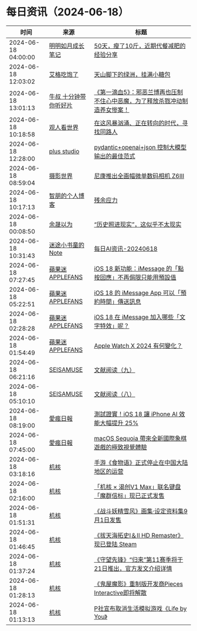 ﻿# 每日资讯（2024-06-18）

|时间|来源|标题|
|---|---|---|
|2024-06-18 04:00:00|[明明如月成长笔记](https://lmmsoft.github.io/feed.atom)|[50天，瘦了10斤，近期代餐减肥的经验分享](https://lmmsoft.github.io//weight_loss_with_meal_replacements/)|
|2024-06-18 12:03:02|[艾格吃饱了](https://feedpress.me/wx-aigechibaole)|[天山脚下的绿洲，挂满小糖包](http://mp.weixin.qq.com/s?__biz=MjM5NTYxODQyMA%3D%3D&mid=2653454899&idx=1&sn=0f626e853e7b55e4456f9102ae0f26cc)|
|2024-06-18 13:01:13|[牛叔 十分钟带你听好片](https://getpodcast.xyz/data/ximalaya/11534451.xml)|[《第一滴血5》：邪恶兰博再也压制不住心中恶魔，为了释放杀戮冲动制造养女惨案！](https://www.ximalaya.com/sound/735730795)|
|2024-06-18 10:18:58|[观人看世界](https://feedpress.me/wx-iwatch1024)|[在这风暴汹涌、正在转向的时代，寻找同路人](http://mp.weixin.qq.com/s?__biz=MzI5NDI2NTAxMA%3D%3D&mid=2247489551&idx=1&sn=4247f1853c26a10855069e13a83c01ca)|
|2024-06-18 12:28:00|[plus studio](https://studyinglover.com/atom.xml)|[pydantic+openai+json 控制大模型输出的最佳范式](https://studyinglover.com/2024/06/18/pydantic+openai+json:%20%E6%8E%A7%E5%88%B6%E5%A4%A7%E6%A8%A1%E5%9E%8B%E8%BE%93%E5%87%BA%E7%9A%84%E6%9C%80%E4%BD%B3%E8%8C%83%E5%BC%8F/)|
|2024-06-18 08:59:04|[摄影世界](https://feedx.net/rss/photoworld.xml)|[尼康推出全画幅微单数码相机 Z6Ⅲ](https://www.photoworld.com.cn/post/177038)|
|2024-06-18 10:17:13|[智朋的个人博客](https://coffeelize.top/atom.xml)|[残余应力](https://coffeelize.top/posts/24061818.html)|
|2024-06-18 00:08:50|[余晟以为](https://feedpress.me/wx-yurii-says)|[“历史照进现实”，这似乎不太现实](http://mp.weixin.qq.com/s?__biz=MzA3MDMwOTcwMg%3D%3D&mid=2650009963&idx=1&sn=20d216778548b5812c254f791b902a2f)|
|2024-06-18 10:31:43|[迷途小书童的Note](https://xugaoxiang.com/feed)|[每日AI资讯-20240618](https://xugaoxiang.com/2024/06/18/ai-daily-20240618/)|
|2024-06-18 07:27:45|[蘋果迷 APPLEFANS](https://applefans.today/feed/)|[iOS 18 新功能：iMessage 的「點按回應」不再侷限只能用預設值](https://applefans.today/2024-06-ios18-imessage-tapback-features/)|
|2024-06-18 05:22:51|[蘋果迷 APPLEFANS](https://applefans.today/feed/)|[iOS 18 的 iMessage App 可以「預約時間」傳送訊息](https://applefans.today/2024-06-ios-18-imessage-send-later/)|
|2024-06-18 02:28:28|[蘋果迷 APPLEFANS](https://applefans.today/feed/)|[iOS 18 在 iMessage 加入哪些「文字特效」呢？](https://applefans.today/2024-06-ios18-imessage-allnew-ways-to-play-with-text/)|
|2024-06-18 01:54:49|[蘋果迷 APPLEFANS](https://applefans.today/feed/)|[Apple Watch X 2024 有何變化？](https://applefans.today/2024-06-apple-watch-x-rumors/)|
|2024-06-18 06:21:16|[SEISAMUSE](https://www.seis-jun.xyz/atom.xml)|[文献阅读（九）](http://www.seis-jun.xyz/paper-reading-9)|
|2024-06-18 05:10:10|[SEISAMUSE](https://www.seis-jun.xyz/atom.xml)|[文献阅读（八）](http://www.seis-jun.xyz/paper-reading-8)|
|2024-06-18 08:19:00|[愛瘋日報](http://www.iphonetaiwan.org/feeds/posts/default)|[測試證實！iOS 18 讓 iPhone AI 效能大幅提升 25%](https://www.iphonetaiwan.org/2024/06/iphone-15-pro-max-ios18-performance-boost.html)|
|2024-06-18 07:45:00|[愛瘋日報](http://www.iphonetaiwan.org/feeds/posts/default)|[macOS Sequoia 帶來全新國際象棋遊戲的極致視覺體驗](https://www.iphonetaiwan.org/2024/06/macos-sequoia-new-chess-game.html)|
|2024-06-18 03:18:16|[机核](https://www.gcores.com/rss)|[手游《食物语》正式停止在中国大陆地区的运营](https://www.gcores.com/articles/183656)|
|2024-06-18 02:16:00|[机核](https://www.gcores.com/rss)|[「机核 × 渴创V1 Max」联名键盘「魔群信标」现已正式发售](https://www.gcores.com/articles/183619)|
|2024-06-18 01:51:31|[机核](https://www.gcores.com/rss)|[《战斗妖精雪风》画集·设定资料集9月1日发售](https://www.gcores.com/articles/183654)|
|2024-06-18 01:46:45|[机核](https://www.gcores.com/rss)|[《拔天海拓史Ⅰ＆Ⅱ HD Remaster》现已登陆 Steam](https://www.gcores.com/articles/183653)|
|2024-06-18 01:37:24|[机核](https://www.gcores.com/rss)|[《守望先锋》“归来”第11赛季将于21日推出，官方发文介绍详情](https://www.gcores.com/articles/183651)|
|2024-06-18 01:28:13|[机核](https://www.gcores.com/rss)|[《鬼屋魔影》重制版开发商Pieces Interactive即将解散](https://www.gcores.com/articles/183650)|
|2024-06-18 01:13:13|[机核](https://www.gcores.com/rss)|[P社宣布取消生活模拟游戏《Life by You》](https://www.gcores.com/articles/183649)|
